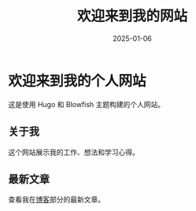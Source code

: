 ﻿---
title: "欢迎来到我的网站"
date: 2025-01-06
draft: false
---

# 欢迎来到我的个人网站

这是使用 Hugo 和 Blowfish 主题构建的个人网站。

## 关于我

这个网站展示我的工作、想法和学习心得。

## 最新文章

查看我在[博客](/posts/)部分的最新文章。
